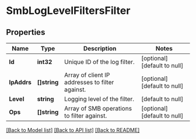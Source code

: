 # SmbLogLevelFiltersFilter

## Properties
Name | Type | Description | Notes
------------ | ------------- | ------------- | -------------
**Id** | **int32** | Unique ID of the log filter. | [optional] [default to null]
**IpAddrs** | **[]string** | Array of client IP addresses to filter against. | [optional] [default to null]
**Level** | **string** | Logging level of the filter. | [default to null]
**Ops** | **[]string** | Array of SMB operations to filter against. | [optional] [default to null]

[[Back to Model list]](../README.md#documentation-for-models) [[Back to API list]](../README.md#documentation-for-api-endpoints) [[Back to README]](../README.md)


